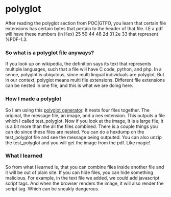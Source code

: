 # polyglot

After reading the polyglot section from POC|GTFO, 
you learn that certain file extensions has certain bytes 
that pertain to the header of that file. I.E a pdf will have these numbers (in Hex)
25 50 44 46 2d 31 2e 33 that represent %PDF-1.3. 
<br>

### So what is a polyglot file anyways? ###
If you look up on wikipedia, the definition says its text that represents multiple languages, 
such that a file will have C code, python, and php. In a sence, polyglot is ubiqutous, since multi lingual individuals are 
polyglot. But in our context, polyglot means multi file extensions. Different file extensions can be nested in one file, and this
is what we are doing here.
<br>
### How I made a polyglot ###
So I am using this [polyglot generator](https://github.com/perfaram/pdf-zip-nes-polyglot). It nests four files together. 
The original, the message file, an image, and a nes extension. This outputs a file which I called test_polyglot. Now if you look at the image, 
It is a large file, it is a bit more than the all the files combined. There is a couple things you can do since these files are 
nested. You can do a hexdump on the 
test_polyglot file and see the message being outputed. You can also unzip the test_polyglot and you will get the image from
the pdf. Like magic!
### What I learned ###

So from what I learned is, that you can combine files inside another file and it will be out of plain site. If you can hide
files, you can hide something malicious. For example, in the text file we added, we could add javascript script tags. And when
the browser renders the image, it will also render the script tag. Which can be sneakly dangerous. 
